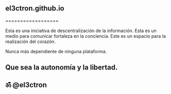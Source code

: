 ## el3ctron.github.io
==================

Esta es una iniciativa de descentralización de la información.
Esta es un medio para comunicar fortaleza en la conciencia.
Este es un espacio para la realización del corazón.

Nunca más dependiente de ninguna plataforma.

## Que sea la autonomía y la libertad.
## ॐ @el3ctron
